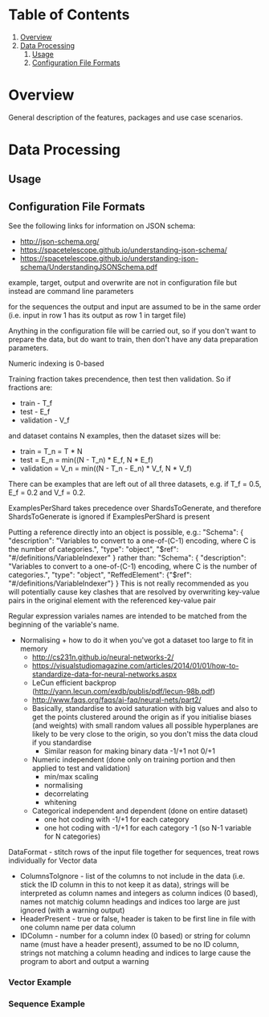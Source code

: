 # Table of Contents

1. [Overview](#overview)
2. [Data Processing](#data-processing)
    1. [Usage](#data-proc-usage)
    2. [Configuration File Formats](#data-proc-configuration-file-formats)

<a name="overview"></a>
# Overview

General description of the features, packages and use case scenarios.

<a name="data-processing"></a>
# Data Processing

<a name="data-proc-usage"></a>
## Usage

<a name="data-proc-configuration-file-formats"></a>
## Configuration File Formats

See the following links for information on JSON schema:

- http://json-schema.org/
- https://spacetelescope.github.io/understanding-json-schema/
- https://spacetelescope.github.io/understanding-json-schema/UnderstandingJSONSchema.pdf

example, target, output and overwrite are not in configuration file but instead are command line parameters

for the sequences the output and input are assumed to be in the same order (i.e. input in row 1 has its output as row 1 in target file)

Anything in the configuration file will be carried out, so if you don't want to prepare the data, but do want to train, then don't have any data preparation parameters.

Numeric indexing is 0-based

Training fraction takes precendence, then test then validation. So if fractions are:

- train - T_f
- test - E_f
- validation - V_f

and dataset contains N examples, then the dataset sizes will be:

- train = T_n = T * N
- test = E_n = min((N - T_n) * E_f, N * E_f)
- validation = V_n = min((N - T_n - E_n) * V_f, N * V_f)

There can be examples that are left out of all three datasets, e.g. if T_f = 0.5, E_f = 0.2 and V_f = 0.2.

ExamplesPerShard takes precedence over ShardsToGenerate, and therefore ShardsToGenerate is ignored if ExamplesPerShard is present

Putting a reference directly into an object is possible, e.g.:
    "Schema": {
        "description": "Variables to convert to a one-of-(C-1) encoding, where C is the number of categories.",
        "type": "object",
        "$ref": "#/definitions/VariableIndexer"
    }
rather than:
    "Schema": {
        "description": "Variables to convert to a one-of-(C-1) encoding, where C is the number of categories.",
        "type": "object",
        "ReffedElement": {"$ref": "#/definitions/VariableIndexer"}
    }
This is not really recommended as you will potentially cause key clashes that are resolved by overwriting key-value pairs in the
original element with the referenced key-value pair

Regular expression variales names are intended to be matched from the beginning of the variable's name.

- Normalising + how to do it when you've got a dataset too large to fit in memory
    - http://cs231n.github.io/neural-networks-2/
	- https://visualstudiomagazine.com/articles/2014/01/01/how-to-standardize-data-for-neural-networks.aspx
	- LeCun efficient backprop (http://yann.lecun.com/exdb/publis/pdf/lecun-98b.pdf)
	- http://www.faqs.org/faqs/ai-faq/neural-nets/part2/
	- Basically, standardise to avoid saturation with big values and also to get the points clustered around the origin as if you initialise biases (and weights) with small random values all possible hyperplanes are likely to be very close to the origin, so you don't miss the data cloud if you standardise
	    - Similar reason for making binary data -1/+1 not 0/+1
	- Numeric independent (done only on training portion and then applied to test and validation)
		- min/max scaling
		- normalising
		- decorrelating
		- whitening
    - Categorical independent and dependent (done on entire dataset)
        - one hot coding with -1/+1 for each category
        - one hot coding with -1/+1 for each category -1 (so N-1 variable for N categories)
    
		

DataFormat - stitch rows of the input file together for sequences, treat rows individually for Vector data

- ColumnsToIgnore - list of the columns to not include in the data (i.e. stick the ID column in this to not keep it as data), strings will be interpreted as column names and integers as column indices (0 based), names not matchig column headings and indices too large are just ignored (with a warning output)
- HeaderPresent - true or false, header is taken to be first line in file with one column name per data column
- IDColumn - number for a column index (0 based) or string for column name (must have a header present), assumed to be no ID column, strings not matching a column heading and indices to large cause the program to abort and output a warning

### Vector Example

### Sequence Example
